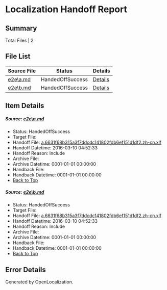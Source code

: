 # <a name='report-top'></a> Localization Handoff Report

## Summary
 Total Files | 2

## File List
 Source File | Status | Details 
 ----------- | ------ | ------- 
 [e2e\a.md](https://github.com/OpenLocalizationTest/oltest/blob/bd6510893bbfe8f56a0bd73bd6287d6a6ed857e3/e2e/a.md) | HandedOffSuccess | [Details](#30dfe80c3418f1cdcef45b6d707b09e2a620d6cc1)
 [e2e\b.md](https://github.com/OpenLocalizationTest/oltest/blob/bd6510893bbfe8f56a0bd73bd6287d6a6ed857e3/e2e/b.md) | HandedOffSuccess | [Details](#30dfe80c3418f1cdcef45b6d707b09e2a620d6cc2)

## Item Details
##### <a name='30dfe80c3418f1cdcef45b6d707b09e2a620d6cc1'></a> Source: [e2e\a.md](https://github.com/OpenLocalizationTest/oltest/blob/bd6510893bbfe8f56a0bd73bd6287d6a6ed857e3/e2e/a.md)
* Status: HandedOffSuccess
* Target File: 
* Handoff File: [a.6631f68b315a3f7ddcdc141802fdb6ef151d1df2.zh-cn.xlf](https://github.com/OpenLocalizationTestOrg/olhandoff/blob/c55a5d5823f8f8dbc47992bd77ffa22f1f728db6/ol-handoff/OpenLocalizationTestOrg/oltest.zh-cn/xinjiang/ht/a.6631f68b315a3f7ddcdc141802fdb6ef151d1df2.zh-cn.xlf)
* Handoff Datetime: 2016-03-10 04:52:33
* Handoff Reason: Include
* Archive File: 
* Archive Datetime: 0001-01-01 00:00:00
* Handback File: 
* Handback Datetime: 0001-01-01 00:00:00
* [Back to Top](#report-top)

##### <a name='30dfe80c3418f1cdcef45b6d707b09e2a620d6cc2'></a> Source: [e2e\b.md](https://github.com/OpenLocalizationTest/oltest/blob/bd6510893bbfe8f56a0bd73bd6287d6a6ed857e3/e2e/b.md)
* Status: HandedOffSuccess
* Target File: 
* Handoff File: [a.6631f68b315a3f7ddcdc141802fdb6ef151d1df2.zh-cn.xlf](https://github.com/OpenLocalizationTestOrg/olhandoff/blob/c55a5d5823f8f8dbc47992bd77ffa22f1f728db6/ol-handoff/OpenLocalizationTestOrg/oltest.zh-cn/xinjiang/ht/a.6631f68b315a3f7ddcdc141802fdb6ef151d1df2.zh-cn.xlf)
* Handoff Datetime: 2016-03-10 04:52:33
* Handoff Reason: Include
* Archive File: 
* Archive Datetime: 0001-01-01 00:00:00
* Handback File: 
* Handback Datetime: 0001-01-01 00:00:00
* [Back to Top](#report-top)


## Error Details

Generated by OpenLocalization.
